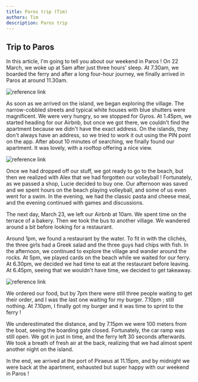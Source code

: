 ```yaml
---
title: Paros trip (Tim)
authors: Tim
description: Paros trip
---
```

## Trip to Paros

In this article, I'm going to tell you about our weekend in Paros ! On 22 March, we woke up at 5am after just three hours' sleep. At 7.30am, we boarded the ferry and after a long four-hour journey, we finally arrived in Paros at around 11.30am.

![reference link](https://cdn.discordapp.com/attachments/1352320596658225297/1375877523392430332/IMG_20250322_113624.jpg?ex=6833494c&is=6831f7cc&hm=73837d39d6766a8fbcb01c2d431b2694ce4185df1abc48c111f144ef89fc0520&)

As soon as we arrived on the island, we began exploring the village. The narrow-cobbled streets and typical white houses with blue shutters were magnificent. We were very hungry, so we stopped for Gyros. At 1.45pm, we started heading for our Airbnb, but once we got there, we couldn't find the apartment because we didn't have the exact address. On the islands, they don't always have an address, so we tried to work it out using the PIN point on the app. After about 10 minutes of searching, we finally found our apartment. It was lovely, with a rooftop offering a nice view.

![reference link](https://cdn.discordapp.com/attachments/1352320596658225297/1375877638379540530/IMG_20250322_114232.jpg?ex=68334967&is=6831f7e7&hm=e38081c43ffe37f19c61a7a912511d666d70871628996b44a452c45de1d2776f&)

Once we had dropped off our stuff, we got ready to go to the beach, but then we realized with Alex that we had forgotten our volleyball ! Fortunately, as we passed a shop, Lucie decided to buy one. Our afternoon was saved and we spent hours on the beach playing volleyball, and some of us even went for a swim.
In the evening, we had the classic pasta and cheese meal, and the evening continued with games and discussions.

The next day, March 23, we left our Airbnb at 10am. We spent time on the terrace of a bakery. Then we took the bus to another village. We wandered around a bit before looking for a restaurant.

Around 1pm, we found a restaurant by the water. To fit in with the clichés, the three girls had a Greek salad and the three guys had chips with fish. In the afternoon, we continued to explore the village and wander around the rocks. At 5pm, we played cards on the beach while we waited for our ferry. At 6.30pm, we decided we had time to eat at the restaurant before leaving. At 6.45pm, seeing that we wouldn't have time, we decided to get takeaway.

![reference link](https://cdn.discordapp.com/attachments/1352320596658225297/1375877636986765383/IMG_20250323_170432.jpg?ex=68334967&is=6831f7e7&hm=cb2607f293cab5f7223151e1ae410b122e6d400c346c2cbbc83d82372aa56e38&)

We ordered our food, but by 7pm there were still three people waiting to get their order, and I was the last one waiting for my burger. 7.10pm ; still nothing. At 7.10pm, I finally got my burger and it was time to sprint to the ferry !

We underestimated the distance, and by 7.15pm we were 100 meters from the boat, seeing the boarding gate closed. Fortunately, the car ramp was still open. We got in just in time, and the ferry left 30 seconds afterwards. We took a breath of fresh air at the back, realizing that we had almost spent another night on the island.

In the end, we arrived at the port of Piraeus at 11.15pm, and by midnight we were back at the apartment, exhausted but super happy with our weekend in Paros !
